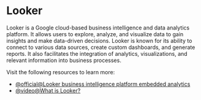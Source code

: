 # Looker 

Looker is a Google cloud-based business intelligence and data analytics platform. It allows users to explore, analyze, and visualize data to gain insights and make data-driven decisions. Looker is known for its ability to connect to various data sources, create custom dashboards, and generate reports. It also facilitates the integration of analytics, visualizations, and relevant information into business processes. 


Visit the following resources to learn more:

- [@official@Looker business intelligence platform embedded analytics](https://cloud.google.com/looker)
- [@video@What is Looker?](https://www.youtube.com/watch?v=EmkNPAzla0Y&pp=0gcJCfwAo7VqN5tD)

